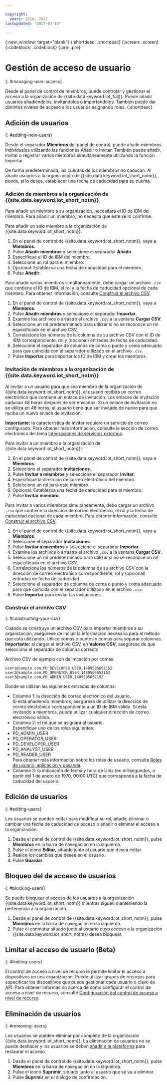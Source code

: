 ```yaml
---

copyright:
  years: 2016, 2017
lastupdated: "2017-07-19"

---
```


{:new_window: target="blank"}
{:shortdesc: .shortdesc}
{:screen: .screen}
{:codeblock: .codeblock}
{:pre: .pre}

# Gestión de acceso de usuario
{: #managing-user-access}

Desde el panel de control de miembros, puede controlar y gestionar el acceso a la organización de {{site.data.keyword.iot_full}}. Puede añadir usuarios añadiéndolos, invitándolos<!--, registering--> o importándolos. También puede dar distintos niveles de acceso a los usuarios asignando roles.
{:shortdesc}

## Adición de usuarios
{: #adding-new-users}

Desde el separador **Miembros** del panel de control, puede añadir miembros individuales utilizando las funciones <!--Add, Invite, or Register--> Añadir o Invitar. También puede <!--add, invite, or register-->añadir, invitar o registrar varios miembros simultáneamente utilizando la función Importar.

De forma predeterminada, las cuentas de los miembros no caducan. Al añadir usuarios a la organización de {{site.data.keyword.iot_short_notm}}, puede, si lo desea, establecer una fecha de caducidad para su cuenta.

### Adición de miembros a la organización de {{site.data.keyword.iot_short_notm}}

Para añadir un miembro a su organización, necesitará el ID de IBM del miembro. Para añadir un miembro, no necesita que este se lo confirme.

Para añadir un solo miembro a la organización de {{site.data.keyword.iot_short_notm}}:
1. En el panel de control de {{site.data.keyword.iot_short_notm}}, vaya a **Miembros**.
2. Pulse **Añadir miembros** y seleccione el separador **Añadir**.
3. Especifique el ID de IBM del miembro.
4. Seleccione un rol para el miembro.
5. Opcional: Establezca una fecha de caducidad para el miembro.
6. Pulse **Añadir**.

Para añadir varios miembros simultáneamente, debe cargar un archivo `.csv` que contiene el ID de IBM, el rol y la fecha de caducidad opcional de cada miembro. Para obtener información, consulte [Construir el archivo CSV](#constructing-your-csv).
1. En el panel de control de {{site.data.keyword.iot_short_notm}}, vaya a **Miembros**.
2. Pulse **Añadir miembros** y seleccione el separador **Importar**.
3. Examine los archivos o arrastre el archivo `.csv` a la ventana **Cargar CSV**.
4. Seleccione un rol predeterminado para utilizar si no se reconoce un rol especificado en el archivo CSV.
5. Correlacione los números de la columna de su archivo CSV con el ID de IBM correspondiente, rol y (opcional) entradas de fecha de caducidad.
6. Seleccione el separador de columna de coma o punto y coma adecuado para que coincida con el separador utilizado en el archivo `.csv`.
7. Pulse **Importar** para importar los ID de IBM y crear los miembros.


### Invitación de miembros a la organización de {{site.data.keyword.iot_short_notm}}

Al invitar a un usuario para que sea miembro de la organización de {{site.data.keyword.iot_short_notm}}, el usuario recibirá un correo electrónico que contiene un enlace de invitación. Los enlaces de invitación caducan 48 horas después de ser enviados. Si un enlace de invitación no se utiliza en 48 horas, el usuario tiene que ser invitado de nuevo para que reciba un nuevo enlace de invitación.

**Importante:** la característica de invitar requiere un servicio de correo configurado. Para obtener más información, consulte la sección de correo electrónico del tema [Integraciones de servicios externos](reference/extensions/index.html#email).

Para invitar a un miembro a la organización de {{site.data.keyword.iot_short_notm}}:
1. En el panel de control de {{site.data.keyword.iot_short_notm}}, vaya a **Miembros**.
2. Seleccione el separador **Invitaciones**.
2. Pulse **Invitar a miembros** y seleccione el separador **Invitar**.
3. Especifique la dirección de correo electrónico del miembro.
4. Seleccione un rol para este miembro.
5. Opcional: Establezca una fecha de caducidad para el miembro.
6. Pulse **Invitar miembro**.

Para invitar a varios miembros simultáneamente, debe cargar un archivo `.csv` que contiene la dirección de correo electrónico, el rol y la fecha de caducidad opcional de cada miembro. Para obtener información, consulte [Construir el archivo CSV](#constructing-your-csv).
1. En el panel de control de {{site.data.keyword.iot_short_notm}}, vaya a **Miembros**.
2. Seleccione el separador **Invitaciones**.
2. Pulse **Invitar a miembros** y seleccione el separador **Importar**.
3. Examine los archivos o arrastre el archivo `.csv` a la ventana **Cargar CSV**.
4. Seleccione un rol predeterminado para utilizar si no se reconoce un rol especificado en el archivo CSV.
5. Correlacione los números de la columna de su archivo CSV con la dirección de correo electrónico correspondiente, rol y (opcional) entradas de fecha de caducidad.
6. Seleccione el separador de columna de coma o punto y coma adecuado para que coincida con el separador utilizado en el archivo `.csv`.
7. Pulse **Importar** para enviar las invitaciones.

<!-- ### Registering a member with your {{site.data.keyword.iot_short_notm}} organization

If your organization is using {{site.data.keyword.Bluemix_notm}} {{site.data.keyword.ssoshort}}, you can add individual members to your organization by registering them, which does not require an IBMid.

To register a member with your {{site.data.keyword.iot_short_notm}} organization:
1. In the {{site.data.keyword.iot_short_notm}} dashboard, go to **Members**.
2. Select the **Invitations** tab.
2. Click **Invite Members** and select **Invite**.
3. Enter the email address of the member.
4. Select a role for this member.
5. Enter the subject, realm name, and issuer.
   **Important:** Ensure that the `Subject`, `Realm Name`, and `Issuer` fields comply with the OpenID Connect recommendations and standards. For more information, see the [OpenID Connect ![External link icon](../../icons/launch-glyph.svg "External link icon")](http://openid.net/connect/){: new_window} website.
6. Optional: Set an expiry date for the member.
7. Click **Register Member**.

To register multiple members simultaneously, you must upload a CSV (`.csv`) file that contains the email address, role, subject, realm name, issuer, and the optional expiry date of each member.
1. In the {{site.data.keyword.iot_short_notm}} dashboard, go to **Access**.
2. Click **Add Member** and select **Import**.
3. Click **Bulk Register**.
4. Select a default role and ensure that the column numbers on your CSV file match the column numbers in the CSV settings.
5. Ensure the column separator in your CSV file matches the column separator in the CSV settings.
6. Click **Browse your files** or drag the CSV file into the **Upload CSV** window. -->

### Construir el archivo CSV
{: #constructing-your-csv}

Cuando se construye un archivo CSV para importar miembros a su organización, asegúrese de incluir la información necesaria para el método que está utilizando. Utilice comas o puntos y comas para separar columnas.  
**Importante:** al cargar el archivo CSV, en **Valores CSV**, asegúrese de que selecciona el separador de columna correcto.

Archivo CSV de ejemplo con delimitación por comas:  
```
user1@sample.com,PD_DEVELOPER_USER,1489505652152
user2@sample.com,PD_OPERATOR_USER,1489505652152
user3@sample.com,PD_ADMIN_USER,1489505652152
```

Donde se utilizan las siguientes entradas de columna:  
- Columna 1: la dirección de correo electrónico del usuario.  
Si está añadiendo miembros, asegúrese de utilizar la dirección de correo electrónico correspondiente a un ID de IBM válido. Si está invitando a miembros, puede utilizar cualquier dirección de correo electrónico válida.
- Columna 2: el rol que se asignará al usuario.  
Especifique uno de los roles siguientes:
 - PD_ADMIN_USER
 - PD_OPERATOR_USER
 - PD_DEVELOPER_USER
 - PD_ANALYST_USER
 - PD_READER_USER  
 Para obtener más información sobre los roles de usuario, consulte [Roles de usuario, aplicación y pasarela](roles_index.html#user_roles).
- Columna 3: la indicación de fecha y hora de Unix (en milisegundos, a partir del 1 de enero de 1970, 00:00 UTC) que corresponda a la fecha de caducidad del usuario.

## Edición de usuarios
{: #editing-users}

Los usuarios se pueden editar para modificar su rol, añadir, eliminar o cambiar una fecha de caducidad de acceso o añadir o eliminar el acceso a la organización.

1. Desde el panel de control de {{site.data.keyword.iot_short_notm}}, pulse **Miembros** en la barra de navegación en la izquierda.
2. Pulse el icono **Editar**, situado junto al usuario que desea editar.
3. Realice los cambios que desee en el usuario.
4. Pulse **Guardar**.

## Bloqueo del de acceso de usuarios
{: #blocking-users}

Se puede bloquear el acceso de los usuarios a la organización {{site.data.keyword.iot_short_notm}} mientras siguen manteniendo la pertenencia a la organización.

1. Desde el panel de control de {{site.data.keyword.iot_short_notm}}, pulse **Miembros** en la barra de navegación en la izquierda.
2. Pulse el conmutar situado junto al usuario cuyo acceso a la organización {{site.data.keyword.iot_short_notm}} desea bloquear.

## Limitar el acceso de usuario (Beta)
{: #limiting-users}

El control de acceso a nivel de recurso le permite limitar el acceso a dispositivos en una organización. Puede utilizar grupos de recursos para especificar los dispositivos que puede gestionar cada usuario o clave de API. Para obtener información acerca de cómo configurar el control de acceso a nivel de recurso, consulte [Configuración del control de acceso a nivel de recurso](reference/rlac.html#configure_RLAC).

## Eliminación de usuarios
{: #removing-users}

Los usuarios se pueden eliminar por completo de la organización {{site.data.keyword.iot_short_notm}}. La eliminación de usuarios no se puede deshacer y los usuarios se deben [añadir a la plataforma](#adding-new-users) para restaurar el acceso.

1. Desde el panel de control de {{site.data.keyword.iot_short_notm}}, pulse **Miembros** en la barra de navegación en la izquierda.
2. Pulse el icono **Suprimir**, situado junto al usuario que se va a eliminar.
3. Pulse **Suprimir** en el diálogo de confirmación.
